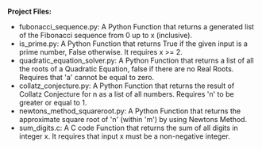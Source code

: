 **Project Files:**
- fubonacci_sequence.py: A Python Function that returns a generated list of the Fibonacci sequence from 0 up to x (inclusive).
- is_prime.py: A Python Function that returns True if the given input is a prime number, False otherwise. It requires x >= 2.
- quadratic_equation_solver.py: A Python Function that returns a list of all the roots of a Quadratic Equation, false if there are no Real Roots. Requires that 'a' cannot be equal to zero.
- collatz_conjecture.py: A Python Function that returns the result of Collatz Conjecture for n as a list of all numbers. Requires 'n' to be greater or equal to 1.
- newtons_method_squareroot.py: A Python Function that returns the approximate square root of 'n' (within 'm') by using Newtons Method.
- sum_digits.c: A C code Function that returns the sum of all digits in integer x. It requires that input x must be a non-negative integer.
